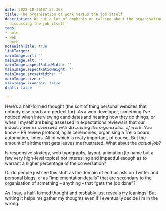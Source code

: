 ```yaml
---
date: 2022-10-26T07:55:36Z
title: The organisation of work versus the job itself
description: We put a lot of emphasis on talking about the organisation of work versus
  discussing the job itself
tags:
- note
- web
- work
noteWithTitle: true
linkTarget: ''
mainImage.url: ''
mainImage.alt: ''
mainImage.aspectRatioWidth: ''
mainImage.aspectRatioHeight: ''
mainImage.srcsetWidths: ''
mainImage.sizes: ''
mainImage.isAnchor: false
draft: false

---
```

Here’s a half-formed thought (the sort of thing personal websites that nobody else reads are perfect for). As a web developer, something I’ve noticed when interviewing candidates and hearing how they do things, or when I myself am being assessed in expectations reviews is that our industry seems obsessed with discussing _the organisation of work_. You know – PR review protocol, agile ceremonies, organising a Trello board, automation, linters. All of which is really important, of course. But the amount of airtime that gets leaves me frustrated. What about the _actual job_?

Is responsive strategy, web typography, layout, animation (to name but a few very high-level topics) not interesting and impactful enough as to warrant a higher percentage of the conversation?

Or do people just see this stuff as the domain of enthusiasts on Twitter and personal blogs, or as “implementation details” that are secondary to the organisation of something – anything – that “gets the job done”?

As I say, a half-formed thought and probably just reveals my leanings! But writing it helps me gather my thoughts even if I eventually decide I’m in the wrong.